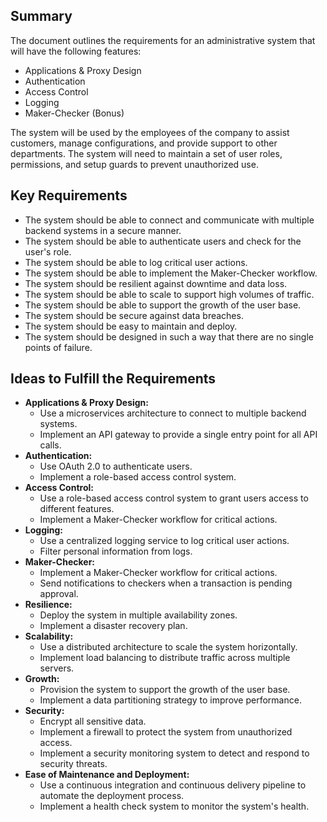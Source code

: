 ## Summary

The document outlines the requirements for an administrative system that will have the following features:

- Applications & Proxy Design
- Authentication
- Access Control
- Logging
- Maker-Checker (Bonus)

The system will be used by the employees of the company to assist customers, manage configurations, and provide support to other departments. The system will need to maintain a set of user roles, permissions, and setup guards to prevent unauthorized use.

## Key Requirements

- The system should be able to connect and communicate with multiple backend systems in a secure manner.
- The system should be able to authenticate users and check for the user's role.
- The system should be able to log critical user actions.
- The system should be able to implement the Maker-Checker workflow.
- The system should be resilient against downtime and data loss.
- The system should be able to scale to support high volumes of traffic.
- The system should be able to support the growth of the user base.
- The system should be secure against data breaches.
- The system should be easy to maintain and deploy.
- The system should be designed in such a way that there are no single points of failure.

## Ideas to Fulfill the Requirements

- **Applications & Proxy Design:**
  - Use a microservices architecture to connect to multiple backend systems.
  - Implement an API gateway to provide a single entry point for all API calls.
- **Authentication:**
  - Use OAuth 2.0 to authenticate users.
  - Implement a role-based access control system.
- **Access Control:**
  - Use a role-based access control system to grant users access to different features.
  - Implement a Maker-Checker workflow for critical actions.
- **Logging:**
  - Use a centralized logging service to log critical user actions.
  - Filter personal information from logs.
- **Maker-Checker:**
  - Implement a Maker-Checker workflow for critical actions.
  - Send notifications to checkers when a transaction is pending approval.
- **Resilience:**
  - Deploy the system in multiple availability zones.
  - Implement a disaster recovery plan.
- **Scalability:**
  - Use a distributed architecture to scale the system horizontally.
  - Implement load balancing to distribute traffic across multiple servers.
- **Growth:**
  - Provision the system to support the growth of the user base.
  - Implement a data partitioning strategy to improve performance.
- **Security:**
  - Encrypt all sensitive data.
  - Implement a firewall to protect the system from unauthorized access.
  - Implement a security monitoring system to detect and respond to security threats.
- **Ease of Maintenance and Deployment:**
  - Use a continuous integration and continuous delivery pipeline to automate the deployment process.
  - Implement a health check system to monitor the system's health.